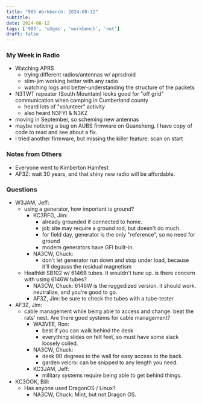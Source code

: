 ```yaml
---
title: "985 Workbench: 2024-08-12"
subtitle:
date: 2024-08-12
tags: ['985', 'w3gms', 'workbench', 'net']
draft: false
---
```


### My Week in Radio

- Watching APRS
  - trying different radios/antennas w/ aprsdroid
  - slim-jim working better with any radio
  - watching logs and better-understanding the structure of the packets
- N3TWT repeater (South Mountain) looks good for "off grid" communication
  when camping in Cumberland county
  - heard lots of "volunteer" activity
  - also heard N3FYI & N3KZ
- moving in September, so scheming new antennas
- maybe noticing a bug on AUBS firmware on Quansheng.
  I have copy of code to read and see about a fix.
- I tried another firmware, but missing the killer feature: scan on start

### Notes from Others

- Everyone went to Kimberton Hamfest
- AF3Z: wait 30 years, and that shiny new radio will be affordable.

### Questions

- W3JAM, Jeff:
  - using a generator, how important is ground?
    - KC3RFG, Jim:
      - already grounded if connected to home.
      - job site may require a ground rod, but doesn't do much.
      - for field day, generator is the only "reference", so no need for ground
      - modern generators have GFI built-in.
    - NA3CW, Chuck:
      - don't let generator run down and stop under load,
        because it'll degauss the residual magnetism
  - Heathkit SB102 w/ 6146B tubes. It wouldn't tune up.
    is there concern with using 6146W tubes?
    - NA3CW, Chuck: 6146W is the ruggedized version. it should work.
      neutralize, and you're good to go.
    - AF3Z, Jim: be sure to check the tubes with a tube-tester
- AF3Z, Jim:
  - cable management while being able to access and change.
    beat the rats' nest. Are there good systems for cable management?
    - WA3VEE, Ron:
      - best if you can walk behind the desk
      - everything slides on felt feet, so must have some slack loosely coiled.
    - NA3CW, Chuck:
      - desk 90 degrees to the wall for easy access to the back.
      - garden velcro: can be snipped to any length you need.
    - KC3JAM, Jeff:
      - military systems require being able to get behind things.
- KC3OOK, Bill:
  - Has anyone used DragonOS / Linux?
    - NA3CW, Chuck: Mint, but not Dragon OS.

<!--more-->
